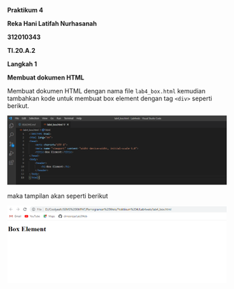 **Praktikum 4**

**Reka Hani Latifah Nurhasanah**

**312010343**

**TI.20.A.2**

**Langkah 1**

**Membuat dokumen HTML**

Membuat dokumen HTML dengan nama file `lab4_box.html` kemudian tambahkan kode untuk membuat box element dengan tag `<div>` seperti berikut.

![1.png](img/1.png)

maka tampilan akan seperti berikut

![2.png](img/2.png)